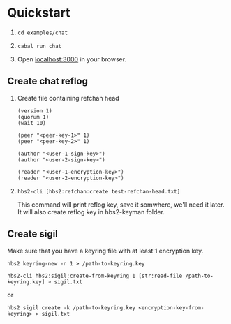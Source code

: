 # Quickstart

1.  ```shell
    cd examples/chat
    ```

2.  ```shell
    cabal run chat
    ```

3.  Open [localhost:3000](http://localhost:3000/) in your browser.

## Create chat reflog

1. Create file containing refchan head

   ```
   (version 1)
   (quorum 1)
   (wait 10)

   (peer "<peer-key-1>" 1)
   (peer "<peer-key-2>" 1)

   (author "<user-1-sign-key>")
   (author "<user-2-sign-key>")

   (reader "<user-1-encryption-key>")
   (reader "<user-2-encryption-key>")
   ```

2. ```shell
   hbs2-cli [hbs2:refchan:create test-refchan-head.txt]
   ```

   This command will print reflog key, save it somwhere, we'll need it later. It will also create reflog key in hbs2-keyman folder.

## Create sigil

Make sure that you have a keyring file with at least 1 encryption key.

```shell
hbs2 keyring-new -n 1 > /path-to-keyring.key
```

```shell
hbs2-cli hbs2:sigil:create-from-keyring 1 [str:read-file /path-to-keyring.key] > sigil.txt
```

or

```shell
hbs2 sigil create -k /path-to-keyring.key <encryption-key-from-keyring> > sigil.txt
```

